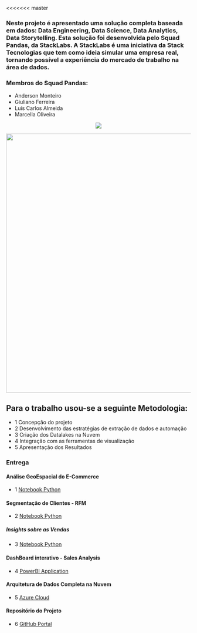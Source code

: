 <<<<<<< master
### Neste projeto é apresentado uma solução completa baseada em dados: Data Engineering, Data Science, Data Analytics, Data Storytelling. Esta solução foi desenvolvida pelo Squad Pandas, da StackLabs. A StackLabs é uma iniciativa da Stack Tecnologias que tem como ideia simular uma empresa real, tornando possível a experiência do mercado de trabalho na área de dados.

### Membros do Squad Pandas:
* Anderson Monteiro
* Giuliano Ferreira 
* Luís Carlos Almeida
* Marcella Oliveira

<p align="center">
<img src="https://img.shields.io/static/v1?label=Status&message=Concluido&color=green&style=for-the-badge"/>
</p>

<p align="center">
<img src="https://github.com/luiscals1/olist-squad-pandas/blob/master/documentation/visual-identity/stack-labs-banner.jpeg" width="720" height="705" />
</p>

## Para o trabalho usou-se a seguinte Metodologia: 
  * 1 Concepção do projeto
  * 2 Desenvolvimento das estratégias de extração de dados e automação
  * 3 Criação dos Datalakes na Nuvem
  * 4 Integração com as ferramentas de visualização
  * 5 Apresentação dos Resultados

### Entrega

#### Análise GeoEspacial do E-Commerce
 * 1 [Notebook Python](https://cutt.ly/NI7y2Jt)
####  Segmentação de Clientes - RFM
 * 2 [Notebook Python](https://cutt.ly/aI7y1aJ)
##### Insights sobre as Vendas
 * 3 [Notebook Python](https://cutt.ly/jI7yNBH)
#### DashBoard interativo - Sales Analysis
 * 4 [PowerBI Application](https://cutt.ly/NOwmSb4)
#### Arquitetura de Dados Completa na Nuvem
 * 5 [Azure Cloud](https://cutt.ly/dI7yPkI)
#### Repositório do Projeto
 * 6 [GitHub Portal](https://cutt.ly/mI7zLKQ)

